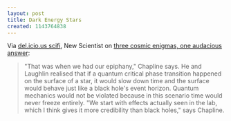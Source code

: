 ```yaml
---
layout: post
title: Dark Energy Stars
created: 1143764838
---
```

Via <a href="http://del.icio.us/tag/scifi">del.icio.us scifi</a>,  New Scientist on <a href="http://www.newscientistspace.com/channel/astronomy/mg18925423.600-three-cosmic-enigmas-one-audacious-answer.html">three cosmic enigmas, one audacious answer</a>:

<blockquote><p>"That was when we had our epiphany," Chapline says. He and Laughlin realised that if a quantum critical phase transition happened on the surface of a star, it would slow down time and the surface would behave just like a black hole's event horizon.<!--break--> Quantum mechanics would not be violated because in this scenario time would never freeze entirely. "We start with effects actually seen in the lab, which I think gives it more credibility than black holes," says Chapline.</p></blockquote>
